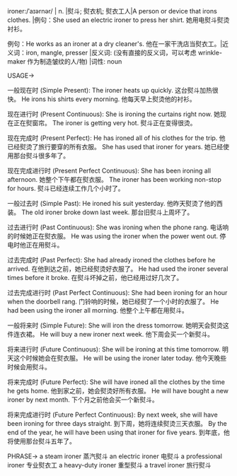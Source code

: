 ironer:/ˈaɪərnər/ | n. |熨斗; 熨衣机; 熨衣工人|A person or device that irons clothes. |例句：She used an electric ironer to press her shirt. 她用电熨斗熨烫衬衫。

例句：He works as an ironer at a dry cleaner's. 他在一家干洗店当熨衣工。|近义词：iron, mangle, presser |反义词: (没有直接的反义词，可以考虑 wrinkle-maker  作为制造皱纹的人/物) |词性: noun


USAGE->

一般现在时 (Simple Present):
The ironer heats up quickly.  这台熨斗加热很快。
He irons his shirts every morning. 他每天早上熨烫他的衬衫。

现在进行时 (Present Continuous):
She is ironing the curtains right now. 她现在正在熨窗帘。
The ironer is getting very hot. 熨斗正在变得很烫。

现在完成时 (Present Perfect):
He has ironed all of his clothes for the trip. 他已经熨烫了旅行要穿的所有衣服。
She has used that ironer for years. 她已经使用那台熨斗很多年了。

现在完成进行时 (Present Perfect Continuous):
She has been ironing all afternoon. 她整个下午都在熨衣服。
The ironer has been working non-stop for hours. 熨斗已经连续工作几个小时了。

一般过去时 (Simple Past):
He ironed his suit yesterday. 他昨天熨烫了他的西装。
The old ironer broke down last week.  那台旧熨斗上周坏了。

过去进行时 (Past Continuous):
She was ironing when the phone rang. 电话响的时候她正在熨衣服。
He was using the ironer when the power went out.  停电时他正在用熨斗。

过去完成时 (Past Perfect):
She had already ironed the clothes before he arrived. 在他到达之前，她已经熨烫好衣服了。
He had used the ironer several times before it broke. 在熨斗坏掉之前，他已经用过好几次了。

过去完成进行时 (Past Perfect Continuous):
She had been ironing for an hour when the doorbell rang. 门铃响的时候，她已经熨了一个小时的衣服了。
He had been using the ironer all morning. 他整个上午都在用熨斗。

一般将来时 (Simple Future):
She will iron the dress tomorrow. 她明天会熨烫这件连衣裙。
He will buy a new ironer next week. 他下周会买一个新熨斗。

将来进行时 (Future Continuous):
She will be ironing at this time tomorrow. 明天这个时候她会在熨衣服。
He will be using the ironer later today. 他今天晚些时候会用熨斗。

将来完成时 (Future Perfect):
She will have ironed all the clothes by the time he gets home. 他到家之前，她会熨烫好所有衣服。
He will have bought a new ironer by next month.  下个月之前他会买一个新熨斗。

将来完成进行时 (Future Perfect Continuous):
By next week, she will have been ironing for three days straight. 到下周，她将连续熨烫三天衣服。
By the end of the year, he will have been using that ironer for five years. 到年底，他将使用那台熨斗五年了。


PHRASE->
a steam ironer 蒸汽熨斗
an electric ironer 电熨斗
a professional ironer 专业熨衣工
a heavy-duty ironer  重型熨斗
a travel ironer 旅行熨斗

